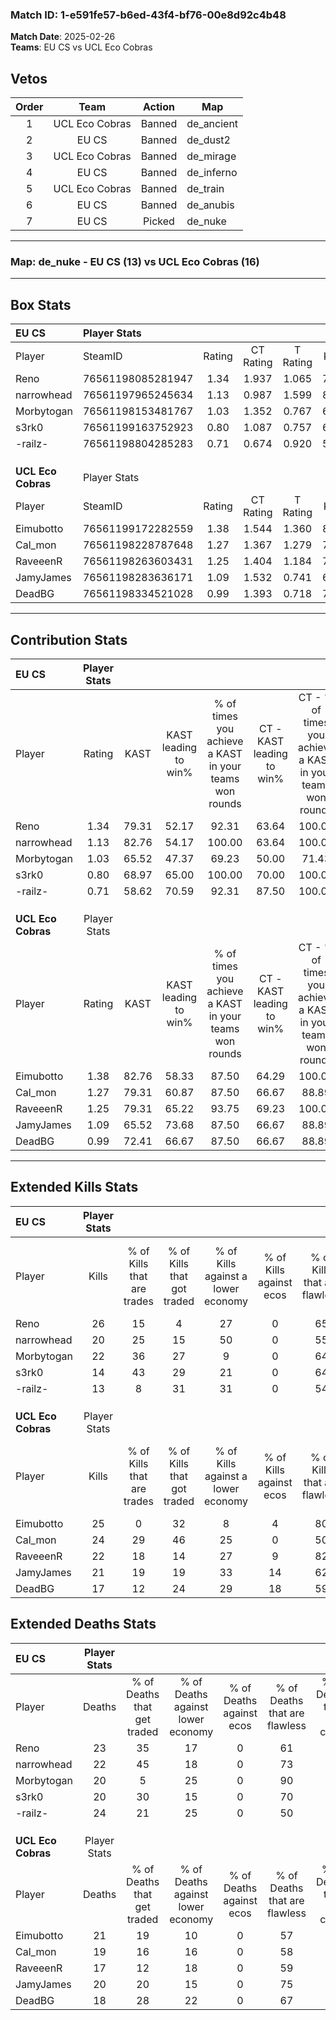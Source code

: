 ### Match ID: 1-e591fe57-b6ed-43f4-bf76-00e8d92c4b48  
**Match Date**: 2025-02-26  
**Teams**: EU CS vs UCL Eco Cobras  

## Vetos  

| Order | Team | Action | Map |
| :---: | :--: | :----: | --- |
| 1 | UCL Eco Cobras | Banned | de_ancient |
| 2 | EU CS | Banned | de_dust2 |
| 3 | UCL Eco Cobras | Banned | de_mirage |
| 4 | EU CS | Banned | de_inferno |
| 5 | UCL Eco Cobras | Banned | de_train |
| 6 | EU CS | Banned | de_anubis |
| 7 | EU CS | Picked | de_nuke |

---  

### **Map**: de_nuke - EU CS (13) vs UCL Eco Cobras (16)  
---  

## Box Stats  

| **EU CS**          | Player Stats      |        |           |          |       |       |       |         |        |      |     |
| :- | :- | :-: | :-: | :-: | :-: | :-: | :-: | :-: | :-: | :-: | :-: |
| Player             | SteamID           | Rating | CT Rating | T Rating | KAST  |  ADR  | Kills | Assists | Deaths | K/D  | HS% |
| Reno               | 76561198085281947 |  1.34  |   1.937   |  1.065   | 79.31 | 99.2  |  26   |    8    |   23   | 1.13 | 65  |
| narrowhead         | 76561197965245634 |  1.13  |   0.987   |  1.599   | 82.76 | 78.5  |  20   |    6    |   22   | 0.91 | 25  |
| Morbytogan         | 76561198153481767 |  1.03  |   1.352   |  0.767   | 65.52 | 61.3  |  22   |    2    |   20   | 1.10 | 40  |
| s3rk0              | 76561199163752923 |  0.80  |   1.087   |  0.757   | 68.97 | 52.1  |  14   |    5    |   20   | 0.70 |  7  |
| -railz-            | 76561198804285283 |  0.71  |   0.674   |  0.920   | 58.62 | 76.2  |  13   |    8    |   24   | 0.54 | 76  |
|                    |                   |        |           |          |       |       |       |         |        |      |     |
|                    |                   |        |           |          |       |       |       |         |        |      |     |
|                    |                   |        |           |          |       |       |       |         |        |      |     |
| **UCL Eco Cobras** | Player Stats      |        |           |          |       |       |       |         |        |      |     |
| Player             | SteamID           | Rating | CT Rating | T Rating | KAST  |  ADR  | Kills | Assists | Deaths | K/D  | HS% |
| Eimubotto          | 76561199172282559 |  1.38  |   1.544   |  1.360   | 82.76 | 100.8 |  25   |   10    |   21   | 1.19 | 48  |
| Cal_mon            | 76561198228787648 |  1.27  |   1.367   |  1.279   | 79.31 | 78.3  |  24   |    3    |   19   | 1.26 | 37  |
| RaveeenR           | 76561198263603431 |  1.25  |   1.404   |  1.184   | 79.31 | 71.6  |  22   |   11    |   17   | 1.29 | 40  |
| JamyJames          | 76561198283636171 |  1.09  |   1.532   |  0.741   | 65.52 | 84.0  |  21   |    7    |   20   | 1.05 | 47  |
| DeadBG             | 76561198334521028 |  0.99  |   1.393   |  0.718   | 72.41 | 63.0  |  17   |    7    |   18   | 0.94 | 17  |
---  

## Contribution Stats  

| **EU CS**          | Player Stats |       |                      |                                                        |                           |                                                             |                          |                                                            |
| :- | :-: | :-: | :-: | :-: | :-: | :-: | :-: | :-: |
| Player             |    Rating    | KAST  | KAST leading to win% | % of times you achieve a KAST in your teams won rounds | CT - KAST leading to win% | CT - % of times you achieve a KAST in your teams won rounds | T - KAST leading to win% | T - % of times you achieve a KAST in your teams won rounds |
| Reno               |     1.34     | 79.31 |        52.17         |                         92.31                          |           63.64           |                           100.00                            |          41.67           |                           83.33                            |
| narrowhead         |     1.13     | 82.76 |        54.17         |                         100.00                         |           63.64           |                           100.00                            |          46.15           |                           100.00                           |
| Morbytogan         |     1.03     | 65.52 |        47.37         |                         69.23                          |           50.00           |                            71.43                            |          44.44           |                           66.67                            |
| s3rk0              |     0.80     | 68.97 |        65.00         |                         100.00                         |           70.00           |                           100.00                            |          60.00           |                           100.00                           |
| -railz-            |     0.71     | 58.62 |        70.59         |                         92.31                          |           87.50           |                           100.00                            |          55.56           |                           83.33                            |
|                    |              |       |                      |                                                        |                           |                                                             |                          |                                                            |
|                    |              |       |                      |                                                        |                           |                                                             |                          |                                                            |
|                    |              |       |                      |                                                        |                           |                                                             |                          |                                                            |
| **UCL Eco Cobras** | Player Stats |       |                      |                                                        |                           |                                                             |                          |                                                            |
| Player             |    Rating    | KAST  | KAST leading to win% | % of times you achieve a KAST in your teams won rounds | CT - KAST leading to win% | CT - % of times you achieve a KAST in your teams won rounds | T - KAST leading to win% | T - % of times you achieve a KAST in your teams won rounds |
| Eimubotto          |     1.38     | 82.76 |        58.33         |                         87.50                          |           64.29           |                           100.00                            |          50.00           |                           71.43                            |
| Cal_mon            |     1.27     | 79.31 |        60.87         |                         87.50                          |           66.67           |                            88.89                            |          54.55           |                           85.71                            |
| RaveeenR           |     1.25     | 79.31 |        65.22         |                         93.75                          |           69.23           |                           100.00                            |          60.00           |                           85.71                            |
| JamyJames          |     1.09     | 65.52 |        73.68         |                         87.50                          |           66.67           |                            88.89                            |          85.71           |                           85.71                            |
| DeadBG             |     0.99     | 72.41 |        66.67         |                         87.50                          |           66.67           |                            88.89                            |          66.67           |                           85.71                            |
---  

## Extended Kills Stats  

| **EU CS**          | Player Stats |                            |                            |                                    |                         |                              |                                 |                                       |                    |           |
| :- | :-: | :-: | :-: | :-: | :-: | :-: | :-: | :-: | :-: | :-: |
| Player             |    Kills     | % of Kills that are trades | % of Kills that got traded | % of Kills against a lower economy | % of Kills against ecos | % of Kills that are flawless | % of Kills that are close duels | % of Kills that are assisted by flash | Pistol Round Kills | AWP Kills |
| Reno               |      26      |             15             |             4              |                 27                 |            0            |              65              |                0                |                   0                   |         0          |     1     |
| narrowhead         |      20      |             25             |             15             |                 50                 |            0            |              55              |                5                |                   0                   |         0          |     0     |
| Morbytogan         |      22      |             36             |             27             |                 9                  |            0            |              64              |               14                |                   0                   |         0          |     4     |
| s3rk0              |      14      |             43             |             29             |                 21                 |            0            |              64              |                0                |                   0                   |         5          |     0     |
| -railz-            |      13      |             8              |             31             |                 31                 |            0            |              54              |                8                |                   0                   |         0          |     0     |
|                    |              |                            |                            |                                    |                         |                              |                                 |                                       |                    |           |
|                    |              |                            |                            |                                    |                         |                              |                                 |                                       |                    |           |
|                    |              |                            |                            |                                    |                         |                              |                                 |                                       |                    |           |
| **UCL Eco Cobras** | Player Stats |                            |                            |                                    |                         |                              |                                 |                                       |                    |           |
| Player             |    Kills     | % of Kills that are trades | % of Kills that got traded | % of Kills against a lower economy | % of Kills against ecos | % of Kills that are flawless | % of Kills that are close duels | % of Kills that are assisted by flash | Pistol Round Kills | AWP Kills |
| Eimubotto          |      25      |             0              |             32             |                 8                  |            4            |              80              |                0                |                   0                   |         0          |     1     |
| Cal_mon            |      24      |             29             |             46             |                 25                 |            0            |              50              |                8                |                   8                   |         0          |     0     |
| RaveeenR           |      22      |             18             |             14             |                 27                 |            9            |              82              |                5                |                   0                   |         2          |     5     |
| JamyJames          |      21      |             19             |             19             |                 33                 |           14            |              62              |               10                |                   5                   |         0          |     3     |
| DeadBG             |      17      |             12             |             24             |                 29                 |           18            |              59              |                6                |                   0                   |         0          |     1     |
## Extended Deaths Stats  

| **EU CS**          | Player Stats |                             |                                   |                          |                               |                            |                           |               |
| :- | :-: | :-: | :-: | :-: | :-: | :-: | :-: | :-: |
| Player             |    Deaths    | % of Deaths that get traded | % of Deaths against lower economy | % of Deaths against ecos | % of Deaths that are flawless | % of Deaths that are close | % of Deaths while blinded | Deaths to AWP |
| Reno               |      23      |             35              |                17                 |            0             |              61               |             4              |             9             |       0       |
| narrowhead         |      22      |             45              |                18                 |            0             |              73               |             0              |             0             |       1       |
| Morbytogan         |      20      |              5              |                25                 |            0             |              90               |             0              |             0             |       0       |
| s3rk0              |      20      |             30              |                15                 |            0             |              70               |             10             |             0             |       1       |
| -railz-            |      24      |             21              |                25                 |            0             |              50               |             13             |             4             |       0       |
|                    |              |                             |                                   |                          |                               |                            |                           |               |
|                    |              |                             |                                   |                          |                               |                            |                           |               |
|                    |              |                             |                                   |                          |                               |                            |                           |               |
| **UCL Eco Cobras** | Player Stats |                             |                                   |                          |                               |                            |                           |               |
| Player             |    Deaths    | % of Deaths that get traded | % of Deaths against lower economy | % of Deaths against ecos | % of Deaths that are flawless | % of Deaths that are close | % of Deaths while blinded | Deaths to AWP |
| Eimubotto          |      21      |             19              |                10                 |            0             |              57               |             10             |             0             |       1       |
| Cal_mon            |      19      |             16              |                16                 |            0             |              58               |             5              |             0             |       1       |
| RaveeenR           |      17      |             12              |                18                 |            0             |              59               |             6              |             0             |       0       |
| JamyJames          |      20      |             20              |                15                 |            0             |              75               |             5              |             0             |       1       |
| DeadBG             |      18      |             28              |                22                 |            0             |              67               |             0              |             0             |       2       |
